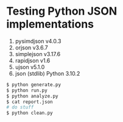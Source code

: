 # Testing Python JSON implementations
1. pysimdjson v4.0.3
2. orjson v3.6.7
3. simplejson v3.17.6
4. rapidjson v1.6
5. ujson v5.1.0
6. json (stdlib) Python 3.10.2


``` bash
$ python generate.py
$ python run.py
$ python analyze.py
$ cat report.json
# do stuff
$ python clean.py
```
